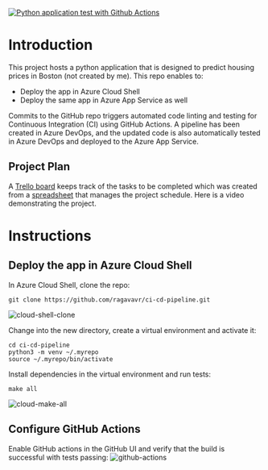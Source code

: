 [![Python application test with Github Actions](https://github.com/ragavavr/ci-cd-pipeline/actions/workflows/python-app.yml/badge.svg)](https://github.com/ragavavr/ci-cd-pipeline/actions/workflows/python-app.yml)
# Introduction

This project hosts a python application that is designed to predict housing prices in Boston (not created by me). This repo enables to:

* Deploy the app in Azure Cloud Shell
* Deploy the same app in Azure App Service as well

Commits to the GitHub repo triggers automated code linting and testing for Continuous Integration (CI) using GitHub Actions. A pipeline has been created in Azure DevOps, and the updated code is also automatically tested in Azure DevOps and deployed to the Azure App Service.

## Project Plan
A [Trello board](https://trello.com/b/wibwCRbG/building-a-ci-cd-pipeline) keeps track of the tasks to be completed which was created from a [spreadsheet](https://docs.google.com/spreadsheets/d/1o69GT8nNtcB4dVo5JZ-APV2tdBYGXKdMKV3_F9Kp5Lo/edit#gid=1348135932) that manages the project schedule. Here is a video demonstrating the project.


# Instructions

## Deploy the app in Azure Cloud Shell
In Azure Cloud Shell, clone the repo:
```
git clone https://github.com/ragavavr/ci-cd-pipeline.git
```
![cloud-shell-clone](https://github.com/ragavavr/ci-cd-pipeline/assets/127974235/99d2cace-1885-41bb-8659-de8d2346ebac)


Change into the new directory, create a virtual environment and activate it:
```
cd ci-cd-pipeline
python3 -m venv ~/.myrepo
source ~/.myrepo/bin/activate
```
Install dependencies in the virtual environment and run tests:
```
make all
```
![cloud-make-all](https://github.com/ragavavr/ci-cd-pipeline/assets/127974235/f44d8940-9da3-4526-980b-50407b30d589)

## Configure GitHub Actions
Enable GitHub actions in the GitHub UI and verify that the build is successful with tests passing:
![github-actions](https://github.com/ragavavr/ci-cd-pipeline/assets/127974235/003466f5-0b1b-411f-8370-141467208e23)

